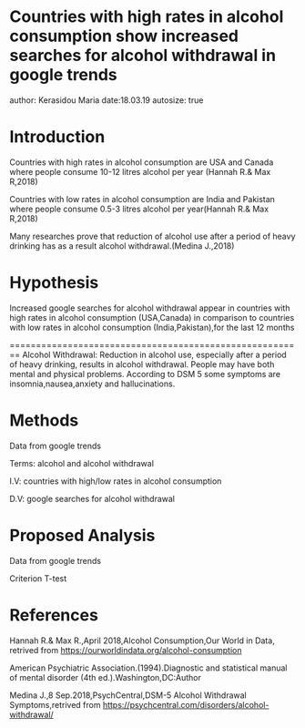 Countries with high rates in alcohol consumption show increased searches for alcohol withdrawal in google trends
========================================================
author: Kerasidou Maria
date:18.03.19 
autosize: true

Introduction
========================================================
Countries with high rates in alcohol consumption are USA and Canada where people consume 10-12 litres alcohol per year (Hannah R.& Max R,2018)

Countries with low rates in alcohol consumption are India and Pakistan where people consume 0.5-3 litres alcohol per year(Hannah R.& Max R,2018)

Many researches prove that reduction of alcohol use after a period of heavy drinking has as a result alcohol withdrawal.(Medina J.,2018)


Hypothesis
========================================================
Increased google searches for alcohol withdrawal appear in countries with high rates in alcohol consumption (USA,Canada)
in comparison to countries with low rates in alcohol consumption (India,Pakistan),for the last 12 months


========================================================
Alcohol Withdrawal: Reduction in alcohol use, especially after a period of heavy drinking, results in alcohol withdrawal. People may have both mental and physical problems. According to DSM 5 some symptoms are insomnia,nausea,anxiety and hallucinations.




Methods
========================================================
Data from google trends

Terms: alcohol and alcohol withdrawal

I.V: countries with high/low rates in alcohol consumption

D.V: google searches for alcohol withdrawal





Proposed Analysis
========================================================
Data from google trends

Criterion T-test



References
========================================================
Hannah R.& Max R.,April 2018,Alcohol Consumption,Our World in Data, retrived from https://ourworldindata.org/alcohol-consumption

American Psychiatric Association.(1994).Diagnostic and statistical manual of mental disorder (4th ed.).Washington,DC:Author

Medina J.,8 Sep.2018,PsychCentral,DSM-5 Alcohol Withdrawal Symptoms,retrived from https://psychcentral.com/disorders/alcohol-withdrawal/
